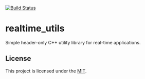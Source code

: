 [![Build Status](https://travis-ci.com/Maverobot/realtime_utils.svg?branch=master)](https://travis-ci.com/Maverobot/realtime_utils)
# realtime_utils

Simple header-only C++ utility library for real-time applications.

## License
This project is licensed under the [MIT][license].

[license]: https://github.com/Maverobot/realtime_utils/blob/master/LICENSE
